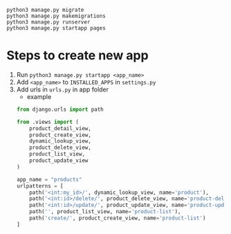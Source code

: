 ```
python3 manage.py migrate
python3 manage.py makemigrations
python3 manage.py runserver
python3 manage.py startapp pages
```

# Steps to create new app
1. Run `python3 manage.py startapp <app_name>`
2. Add `<app_name>` to `INSTALLED_APPS` in `settings.py`
3. Add urls in `urls.py` in app folder
    * example
    ```python
    from django.urls import path

    from .views import (
        product_detail_view,
        product_create_view,
        dynamic_lookup_view,
        product_delete_view,
        product_list_view,
        product_update_view
    )

    app_name = "products"
    urlpatterns = [
        path('<int:my_id>/', dynamic_lookup_view, name='product'),
        path('<int:id>/delete/', product_delete_view, name='product-delete'),
        path('<int:id>/update/', product_update_view, name='product-update'),
        path('', product_list_view, name='product-list'),
        path('create/', product_create_view, name='product-list')
    ]
    ```